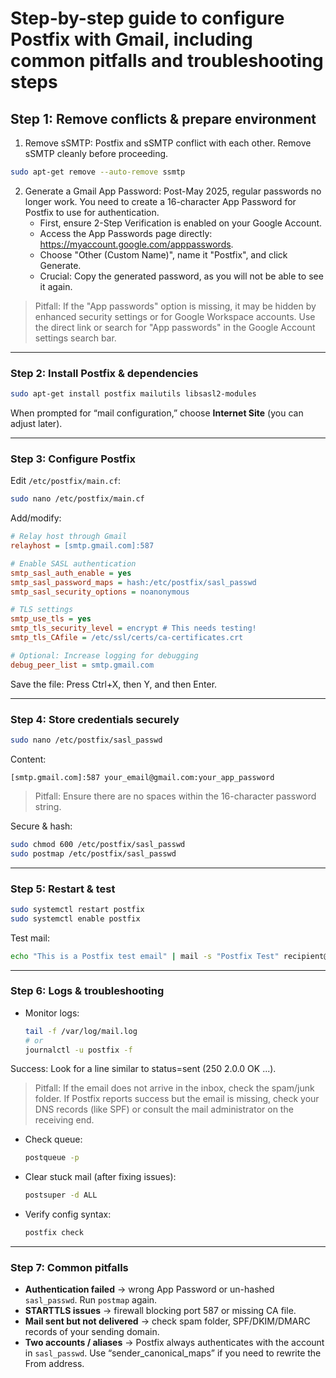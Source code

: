 # Step-by-step guide to configure Postfix with Gmail, including common pitfalls and troubleshooting steps

## Step 1: Remove conflicts & prepare environment

1. Remove sSMTP: Postfix and sSMTP conflict with each other. Remove sSMTP cleanly before proceeding.

```bash
sudo apt-get remove --auto-remove ssmtp
```

2. Generate a Gmail App Password: Post-May 2025, regular passwords no longer work. You need to create a 16-character App Password for Postfix to use for authentication.
    - First, ensure 2-Step Verification is enabled on your Google Account.
    - Access the App Passwords page directly: https://myaccount.google.com/apppasswords.
    - Choose "Other (Custom Name)", name it "Postfix", and click Generate.
    - Crucial: Copy the generated password, as you will not be able to see it again.

> Pitfall: If the "App passwords" option is missing, it may be hidden by enhanced security settings or for Google Workspace accounts. Use the direct link or search for "App passwords" in the Google Account settings search bar.



---

### Step 2: Install Postfix & dependencies

```bash
sudo apt-get install postfix mailutils libsasl2-modules
```

When prompted for “mail configuration,” choose **Internet Site** (you can adjust later).

---

### Step 3: Configure Postfix

Edit `/etc/postfix/main.cf`:

```bash
sudo nano /etc/postfix/main.cf
```

Add/modify:

```ini
# Relay host through Gmail
relayhost = [smtp.gmail.com]:587

# Enable SASL authentication
smtp_sasl_auth_enable = yes
smtp_sasl_password_maps = hash:/etc/postfix/sasl_passwd
smtp_sasl_security_options = noanonymous

# TLS settings
smtp_use_tls = yes
smtp_tls_security_level = encrypt # This needs testing!
smtp_tls_CAfile = /etc/ssl/certs/ca-certificates.crt

# Optional: Increase logging for debugging
debug_peer_list = smtp.gmail.com
```

Save the file: Press Ctrl+X, then Y, and then Enter.

---

### Step 4: Store credentials securely

```bash
sudo nano /etc/postfix/sasl_passwd
```

Content:

```
[smtp.gmail.com]:587 your_email@gmail.com:your_app_password
```

> Pitfall: Ensure there are no spaces within the 16-character password string.

Secure & hash:

```bash
sudo chmod 600 /etc/postfix/sasl_passwd
sudo postmap /etc/postfix/sasl_passwd
```

---

### Step 5: Restart & test

```bash
sudo systemctl restart postfix
sudo systemctl enable postfix
```

Test mail:

```bash
echo "This is a Postfix test email" | mail -s "Postfix Test" recipient@example.com
```

---

### Step 6: Logs & troubleshooting

* Monitor logs:

  ```bash
  tail -f /var/log/mail.log
  # or
  journalctl -u postfix -f
  ```

Success: Look for a line similar to status=sent (250 2.0.0 OK ...).

> Pitfall: If the email does not arrive in the inbox, check the spam/junk folder. If Postfix reports success but the email is missing, check your DNS records (like SPF) or consult the mail administrator on the receiving end.


* Check queue:

  ```bash
  postqueue -p
  ```

* Clear stuck mail (after fixing issues):

  ```bash
  postsuper -d ALL
  ```

* Verify config syntax:

  ```bash
  postfix check
  ```

---

### Step 7: Common pitfalls

* **Authentication failed** -> wrong App Password or un-hashed `sasl_passwd`. Run `postmap` again.
* **STARTTLS issues** -> firewall blocking port 587 or missing CA file.
* **Mail sent but not delivered** → check spam folder, SPF/DKIM/DMARC records of your sending domain.
* **Two accounts / aliases** -> Postfix always authenticates with the account in `sasl_passwd`. Use “sender\_canonical\_maps” if you need to rewrite the From address.

